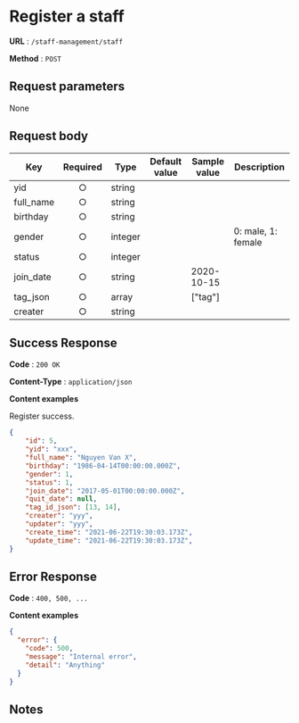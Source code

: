 # Register a staff

**URL** : `/staff-management/staff`

**Method** : `POST`

## Request parameters

None

## Request body

| Key            | Required | Type      | Default value | Sample value | Description |
| -------------- |:--------:| ----------| ------------- | ------------ |-------------|
| yid            | ○        | string    |               |              |             |
| full_name      | ○        | string    |               |              |             |
| birthday       | ○        | string    |               |              |             |
| gender         | ○        | integer   |               |              | 0: male, 1: female      |
| status         | ○        | integer   |               |              |             |
| join_date      | ○        | string    |               | 2020-10-15   |             |
| tag_json       | ○        | array     |               | ["tag"]      |             |
| creater        | ○        | string    |               |              |             |

## Success Response

**Code** : `200 OK`

**Content-Type** : `application/json`

**Content examples**

Register success.

```json
{
    "id": 5,
    "yid": "xxx",
    "full_name": "Nguyen Van X",
    "birthday": "1986-04-14T00:00:00.000Z",
    "gender": 1,
    "status": 1,
    "join_date": "2017-05-01T00:00:00.000Z",
    "quit_date": null,
    "tag_id_json": [13, 14],
    "creater": "yyy",
    "updater": "yyy",
    "create_time": "2021-06-22T19:30:03.173Z",
    "update_time": "2021-06-22T19:30:03.173Z",
}
```

## Error Response

**Code** : `400, 500, ...`

**Content examples**

```json
{
  "error": {
    "code": 500,
    "message": "Internal error",
    "detail": "Anything"
  }
}
```

## Notes
